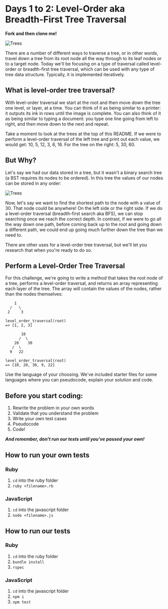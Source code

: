 # Days 1 to 2: Level-Order aka Breadth-First Tree Traversal

**Fork and then clone me!**

![Trees](https://curriculum-content.s3.amazonaws.com/data-structures-and-algorithms/level-order-tree-traversal/trees.png)

There are a number of different ways to traverse a tree, or in other words, travel down a tree from its root node all the way through to its leaf nodes or to a target node. Today we'll be focusing on a type of traversal called level-order or breadth-first tree traversal, which can be used with any type of tree data structure. Typically, it is implemented iteratively.

## What is level-order tree traversal?

With level-order traversal we start at the root and then move down the tree one level, or layer, at a time. You can think of it as being similar to a printer: it outputs its ink in rows until the image is complete. You can also think of it as being similar to typing a document: you type one line going from left to right, and then move down to the next and repeat.

Take a moment to look at the trees at the top of this README. If we were to perform a level-order traversal of the left tree and print out each value, we would get: 10, 5, 12, 3, 6, 16. For the tree on the right: 5, 30, 60.

## But Why?

Let's say we had our data stored in a tree, but it wasn't a binary search tree (a BST requires its nodes to be ordered). In this tree the values of our nodes can be stored in any order:

![Trees](https://curriculum-content.s3.amazonaws.com/data-structures-and-algorithms/level-order-tree-traversal/unordered_tree.png)

Now, let's say we want to find the shortest path to the node with a value of 30. That node could be anywhere! On the left side or the right side. If we do a level-order traversal (breadth-first search aka BFS), we can stop searching once we reach the correct depth. In contrast, if we were to go all the way down one path, before coming back up to the root and going down a different path, we could end up going much further down the tree than we need to.

There are other uses for a level-order tree traversal, but we'll let you research that when you're ready to do so.

## Perform a Level-Order Tree Traversal

For this challenge, we're going to write a method that takes the root node of a tree, performs a level-order traversal, and returns an array representing each layer of the tree. The array will contain the values of the nodes, rather than the nodes themselves:

```
    1
  /   \
 2     3

level_order_traversal(root)
=> [1, 2, 3]
```

```
       10
      /  \
    20    30
   /  \
  9   22

level_order_traversal(root)
=> [10, 20, 30, 9, 22]
```

Use the language of your choosing. We've included starter files for some languages where you can pseudocode, explain your solution and code.

## Before you start coding:

1. Rewrite the problem in your own words
2. Validate that you understand the problem
3. Write your own test cases
4. Pseudocode
5. Code!

**_And remember, don't run our tests until you've passed your own!_**

## How to run your own tests

### Ruby

1. `cd` into the ruby folder
2. `ruby <filename>.rb`

### JavaScript

1. `cd` into the javascript folder
2. `node <filename>.js`

## How to run our tests

### Ruby

1. `cd` into the ruby folder
2. `bundle install`
3. `rspec`

### JavaScript

1. `cd` into the javascript folder
2. `npm i`
3. `npm test`
